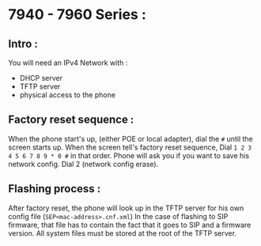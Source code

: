 # 7940 - 7960 Series :
## Intro : 

You will need an IPv4 Network with :
* DHCP server
* TFTP server
* physical access to the phone

## Factory reset sequence :
When the phone start's up, (either POE or local adapter), dial the `#` until the screen starts up.
When the screen tell's factory reset sequence, Dial `1 2 3 4 5 6 7 8 9 * 0 #` in that order. Phone will ask you if you want to save his network config.
Dial 2 (network config erase).

## Flashing process :
After factory reset, the phone will look up in the TFTP server for his own config file (`SEP<mac-address>.cnf.xml`)
In the case of flashing to SIP firmware, that file has to contain the fact that it goes to SIP and a firmware version.
All system files must be stored at the root of the TFTP server.
